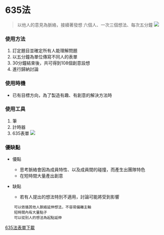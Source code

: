 # 635法

> 以他人的意見為脈絡，接續著發想
> 六個人、一次三個想法、每次五分鐘
![](https://i.imgur.com/pHromVz.jpg)

### 使用方法
  1. 訂定題目並確定所有人能理解問題
  2. 以五分鐘為單位傳寫不同人的表單
  3. 30分鐘結束後，共可得到108個創意設想
  4. 進行歸納討論

### 使用時機
  - 已有目標方向，為了製造有趣、有創意的解決方法時

### 使用工具
  1. 筆
  2. 計時器
  3. 635表單
![](https://i.imgur.com/bxkZg2t.jpg)




### 優缺點
- 優點
    - 思考脈絡會因為成員特性、以及成員間的碰撞，而產生出團隊特色
    - 在短時間大量產出創意
    
- 缺點
    - 若有人提出的想法特別不適用，討論可能將受到影響

```
    可以依循其他人脈絡延伸想法，不容易偏離主軸
    短時間內有大量點子
    可以從別人的想法為起點延伸
```


[635法表單下載](https://imgur.com/FMQTeWT)

